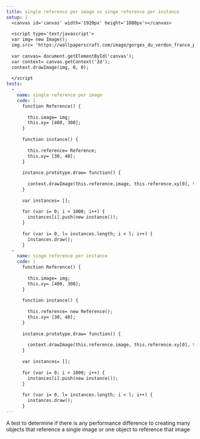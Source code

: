 ```yaml
---
title: single reference per image vs singe reference per instance
setup: |
  <canvas id='canvas' width='1920px' height='1080px'></canvas>
  
  <script type='text/javascript'>
  var img= new Image();
  img.src= 'https://wallpaperscraft.com/image/gorges_du_verdon_france_provence_bridge_113005_3840x2160.jpg'
  
  var canvas= document.getElementById('canvas');
  var context= canvas.getContext('2d');
  context.drawImage(img, 0, 0);
  
  </script
tests:
  -
    name: single reference per image
    code: |
      function Reference() {
      
        this.image= img;
        this.xy= [400, 300];
      }
      
      function instance() {
      
        this.reference= Reference;
        this.xy= [30, 40];
      }
      
      instance.prototype.draw= function() {
      
        context.drawImage(this.reference.image, this.reference.xy[0], this.reference.xy[1], this.xy[0], this.xy[1], 1920, 1080);
      }
      
      var instances= [];
      
      for (var i= 0; i < 1000; i++) {
        instances[i].push(new instance());
      }
      
      for (var i= 0, l= instances.length; i < l; i++) {
        instances.draw();
      }
  -
    name: singe reference per instance
    code: |
      function Reference() {
      
        this.image= img;
        this.xy= [400, 300];
      }
      
      function instance() {
      
        this.reference= new Reference();
        this.xy= [30, 40];
      }
      
      instance.prototype.draw= function() {
      
        context.drawImage(this.reference.image, this.reference.xy[0], this.reference.xy[1], this.xy[0], this.xy[1], 1920, 1080);
      }
      
      var instances= [];
      
      for (var i= 0; i < 1000; i++) {
        instances[i].push(new instance());
      }
      
      for (var i= 0, l= instances.length; i < l; i++) {
        instances.draw();
      }
---
```

A test to determine if there is any performance difference to creating many objects that reference a single image or one object to reference that image

